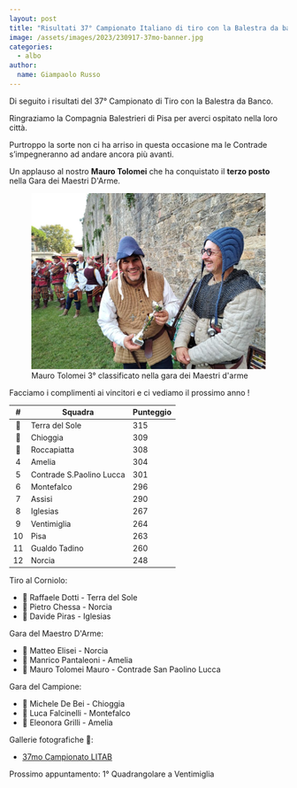 ```yaml
---
layout: post
title: "Risultati 37° Campionato Italiano di tiro con la Balestra da banco"
image: /assets/images/2023/230917-37mo-banner.jpg
categories: 
  - albo
author:
  name: Giampaolo Russo
---
```


Di seguito i risultati del 37° Campionato di Tiro con la Balestra da Banco.

<!-- more -->

Ringraziamo la Compagnia Balestrieri di Pisa per averci ospitato nella loro città.

Purtroppo la sorte non ci ha arriso in questa occasione ma le Contrade s’impegneranno ad andare ancora più avanti.

Un applauso al nostro **Mauro Tolomei** che ha conquistato il **terzo posto** nella Gara dei Maestri D'Arme.

<figure class="align-center">
    <img src="/assets/images/2023/230916-37mo-tolomei-terzo.jpg" alt="Mauro Tolomei 3° classificato nella gara dei Maestri d'arme">
  <figcaption>Mauro Tolomei 3° classificato nella gara dei Maestri d'arme</figcaption>
</figure>

Facciamo i complimenti ai vincitori e ci vediamo il prossimo anno !

| **#** | **Squadra**              | **Punteggio** |
|:-----:|--------------------------|---------------|
|   🥇   | Terra del Sole           |           315 |
|   🥈   | Chioggia                 |           309 |
|   🥉   | Roccapiatta              |           308 |
|   4   | Amelia                   |           304 |
|   5   | Contrade S.Paolino Lucca |           301 |
|   6   | Montefalco               |           296 |
|   7   | Assisi                   |           290 |
|   8   | Iglesias                 |           267 |
|   9   | Ventimiglia              |           264 |
|   10  | Pisa                     |           263 |
|   11  | Gualdo Tadino            |           260 |
|   12  | Norcia                   |           248 |

Tiro al Corniolo:

* 🥇 Raffaele Dotti - Terra del Sole
* 🥈 Pietro Chessa - Norcia
* 🥉 Davide Piras - Iglesias

Gara del Maestro D'Arme:

* 🥇 Matteo Elisei - Norcia
* 🥈 Manrico Pantaleoni - Amelia
* 🥉 Mauro Tolomei Mauro - Contrade San Paolino Lucca

Gara del Campione:

* 🥇 Michele De Bei - Chioggia
* 🥈 Luca Falcinelli - Montefalco
* 🥉 Eleonora Grilli - Amelia

Gallerie fotografiche 📸:

* [37mo Campionato LITAB](https://photos.app.goo.gl/RkagGheq13MGe8C5A)

Prossimo appuntamento: 1° Quadrangolare a Ventimiglia
